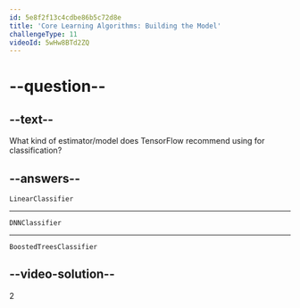 ```yaml
---
id: 5e8f2f13c4cdbe86b5c72d8e
title: 'Core Learning Algorithms: Building the Model'
challengeType: 11
videoId: 5wHw8BTd2ZQ
---
```


# --question--

## --text--

What kind of estimator/model does TensorFlow recommend using for classification?

## --answers--

`LinearClassifier`

---

`DNNClassifier`

---

`BoostedTreesClassifier`

## --video-solution--

2

